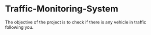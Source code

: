 # Traffic-Monitoring-System

The objective of the project is to check if there is any vehicle in traffic following you.
